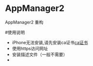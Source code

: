 # AppManager2
AppManager2 重构


#使用说明
* iPhone无法安装,请先安装ca证书[ca证书](https://raw.githubusercontent.com/aelam/AppManager2/master/cer/ca.crt)
* 使用https访问网址
* 安装描述文件（一般不需要）
* 
